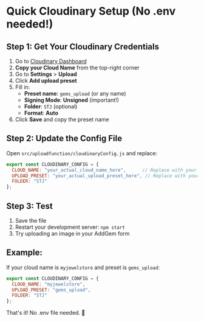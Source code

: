 # Quick Cloudinary Setup (No .env needed!)

## Step 1: Get Your Cloudinary Credentials

1. Go to [Cloudinary Dashboard](https://cloudinary.com/console)
2. **Copy your Cloud Name** from the top-right corner
3. Go to **Settings** > **Upload**
4. Click **Add upload preset**
5. Fill in:
   - **Preset name**: `gems_upload` (or any name)
   - **Signing Mode**: **Unsigned** (important!)
   - **Folder**: `STJ` (optional)
   - **Format**: **Auto**
6. Click **Save** and copy the preset name

## Step 2: Update the Config File

Open `src/uploadfunction/cloudinaryConfig.js` and replace:

```javascript
export const CLOUDINARY_CONFIG = {
  CLOUD_NAME: "your_actual_cloud_name_here",      // Replace with your cloud name
  UPLOAD_PRESET: "your_actual_upload_preset_here", // Replace with your preset name
  FOLDER: "STJ"
};
```

## Step 3: Test

1. Save the file
2. Restart your development server: `npm start`
3. Try uploading an image in your AddGem form

## Example:
If your cloud name is `myjewelstore` and preset is `gems_upload`:

```javascript
export const CLOUDINARY_CONFIG = {
  CLOUD_NAME: "myjewelstore",
  UPLOAD_PRESET: "gems_upload", 
  FOLDER: "STJ"
};
```

That's it! No .env file needed. 🎉



